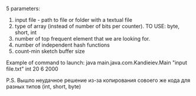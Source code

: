5 parameters:
1. input file -  path to file or folder with a textual file
2. type of array (instead of number of bits per counter). TO USE: byte, short, int
3. number of top frequent element that we are looking for.
4. number of independent hash functions
5. count-min sketch buffer size

Example of command to launch: java main.java.com.Kandieiev.Main "input file.txt" int 20 6 2000

P.S. Вышло неудачное решение из-за копирования совоего же кода для разных типов (int, short, byte)
